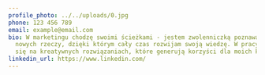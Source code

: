 ```yaml
---
profile_photo: ../../uploads/0.jpg
phone: 123 456 789
email: example@email.com
bio: W marketingu chodzę swoimi ścieżkami - jestem zwolenniczką poznawania
  nowych rzeczy, dzięki którym cały czas rozwijam swoją wiedzę. W pracy skupiam
  się na kreatywnych rozwiązaniach, które generują korzyści dla moich klientów.
linkedin_url: https://www.linkedin.com/
---
```

